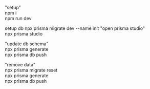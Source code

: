 "setup"  
npm i  
npm run dev  

setup db
npx prisma migrate dev --name init
"open prisma studio"  
npx prisma studio

"update db schema"  
npx prisma generate  
npx prisma db push 

"remove data"  
npx prisma migrate reset  
npx prisma generate  
npx prisma db push   
